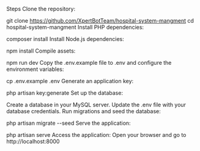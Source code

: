 Steps
Clone the repository:

git clone https://github.com/XpertBotTeam/hospital-system-mangment
cd hospital-system-mangment
Install PHP dependencies:

composer install
Install Node.js dependencies:

npm install
Compile assets:

npm run dev
Copy the .env.example file to .env and configure the environment variables:

cp .env.example .env
Generate an application key:

php artisan key:generate
Set up the database:

Create a database in your MySQL server.
Update the .env file with your database credentials.
Run migrations and seed the database:

php artisan migrate --seed
Serve the application:

php artisan serve
Access the application: Open your browser and go to http://localhost:8000
